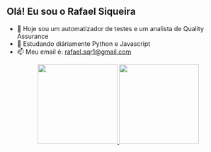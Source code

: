 ## Olá! Eu sou o Rafael Siqueira
 
- 🔭 Hoje sou um automatizador de testes e um analista de Quality Assurance
- 🌱 Estudando diáriamente Python e Javascript
- 📫 Meu email é: rafael.sqr1@gmail.com

<div align="center">
  <a href="https://github.com/RafaelSqr02">
  <img height="180em" src="https://github-readme-stats.vercel.app/api?username=RafaelSqr02&show_icons=true&theme=onedark&include_all_commits=true&count_private=true"/>
  <img height="180em" src="https://github-readme-stats.vercel.app/api/top-langs/?username=RafaelSqr02&layout=compact&langs_count=7&theme=onedark"/>
</div>
